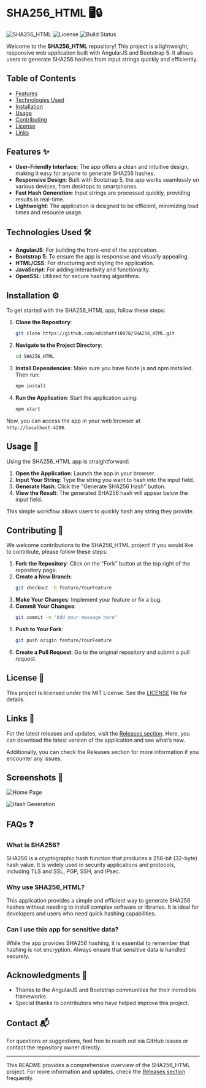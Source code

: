 # SHA256_HTML 🖥️🔒

![SHA256_HTML](https://img.shields.io/badge/version-1.0.0-blue.svg) ![License](https://img.shields.io/badge/license-MIT-green.svg) ![Build Status](https://img.shields.io/badge/build-passing-brightgreen.svg)

Welcome to the **SHA256_HTML** repository! This project is a lightweight, responsive web application built with AngularJS and Bootstrap 5. It allows users to generate SHA256 hashes from input strings quickly and efficiently.

## Table of Contents

- [Features](#features)
- [Technologies Used](#technologies-used)
- [Installation](#installation)
- [Usage](#usage)
- [Contributing](#contributing)
- [License](#license)
- [Links](#links)

## Features ✨

- **User-Friendly Interface**: The app offers a clean and intuitive design, making it easy for anyone to generate SHA256 hashes.
- **Responsive Design**: Built with Bootstrap 5, the app works seamlessly on various devices, from desktops to smartphones.
- **Fast Hash Generation**: Input strings are processed quickly, providing results in real-time.
- **Lightweight**: The application is designed to be efficient, minimizing load times and resource usage.

## Technologies Used 🛠️

- **AngularJS**: For building the front-end of the application.
- **Bootstrap 5**: To ensure the app is responsive and visually appealing.
- **HTML/CSS**: For structuring and styling the application.
- **JavaScript**: For adding interactivity and functionality.
- **OpenSSL**: Utilized for secure hashing algorithms.

## Installation ⚙️

To get started with the SHA256_HTML app, follow these steps:

1. **Clone the Repository**:
   ```bash
   git clone https://github.com/adibhatt10078/SHA256_HTML.git
   ```

2. **Navigate to the Project Directory**:
   ```bash
   cd SHA256_HTML
   ```

3. **Install Dependencies**:
   Make sure you have Node.js and npm installed. Then run:
   ```bash
   npm install
   ```

4. **Run the Application**:
   Start the application using:
   ```bash
   npm start
   ```

Now, you can access the app in your web browser at `http://localhost:4200`.

## Usage 📝

Using the SHA256_HTML app is straightforward:

1. **Open the Application**: Launch the app in your browser.
2. **Input Your String**: Type the string you want to hash into the input field.
3. **Generate Hash**: Click the "Generate SHA256 Hash" button.
4. **View the Result**: The generated SHA256 hash will appear below the input field.

This simple workflow allows users to quickly hash any string they provide.

## Contributing 🤝

We welcome contributions to the SHA256_HTML project! If you would like to contribute, please follow these steps:

1. **Fork the Repository**: Click on the "Fork" button at the top right of the repository page.
2. **Create a New Branch**: 
   ```bash
   git checkout -b feature/YourFeature
   ```
3. **Make Your Changes**: Implement your feature or fix a bug.
4. **Commit Your Changes**:
   ```bash
   git commit -m "Add your message here"
   ```
5. **Push to Your Fork**:
   ```bash
   git push origin feature/YourFeature
   ```
6. **Create a Pull Request**: Go to the original repository and submit a pull request.

## License 📄

This project is licensed under the MIT License. See the [LICENSE](LICENSE) file for details.

## Links 🔗

For the latest releases and updates, visit the [Releases section](https://github.com/adibhatt10078/SHA256_HTML/releases). Here, you can download the latest version of the application and see what’s new.

Additionally, you can check the Releases section for more information if you encounter any issues.

## Screenshots 📸

![Home Page](https://via.placeholder.com/800x400.png?text=SHA256_HTML+Home+Page)

![Hash Generation](https://via.placeholder.com/800x400.png?text=Hash+Generation+Page)

## FAQs ❓

### What is SHA256?
SHA256 is a cryptographic hash function that produces a 256-bit (32-byte) hash value. It is widely used in security applications and protocols, including TLS and SSL, PGP, SSH, and IPsec.

### Why use SHA256_HTML?
This application provides a simple and efficient way to generate SHA256 hashes without needing to install complex software or libraries. It is ideal for developers and users who need quick hashing capabilities.

### Can I use this app for sensitive data?
While the app provides SHA256 hashing, it is essential to remember that hashing is not encryption. Always ensure that sensitive data is handled securely.

## Acknowledgments 🙏

- Thanks to the AngularJS and Bootstrap communities for their incredible frameworks.
- Special thanks to contributors who have helped improve this project.

## Contact 📬

For questions or suggestions, feel free to reach out via GitHub issues or contact the repository owner directly.

---

This README provides a comprehensive overview of the SHA256_HTML project. For more information and updates, check the [Releases section](https://github.com/adibhatt10078/SHA256_HTML/releases) frequently.
